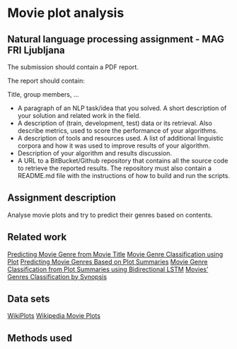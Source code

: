 # Movie plot analysis
## Natural language processing assignment - MAG FRI Ljubljana
The submission should contain a PDF report.

The report should contain:

Title, group members, ...
* A paragraph of an NLP task/idea that you solved. A short description of your solution and related work in the field.
* A description of (train, development, test) data or its retrieval. Also describe metrics, used to score the performance of your algorithms.
* A description of tools and resources used. A list of additional linguistic corpora and how it was used to improve results of your algorithm. 
* Description of your algorithm and results discussion.
* A URL to a BitBucket/Github repository that contains all the source code to retrieve the reported results. The repository must also contain a README.md file with the instructions of how to build and run the scripts.

## Assignment description
Analyse movie plots and try to predict their genres based on contents.

## Related work
[Predicting Movie Genre from Movie Title](https://mohammadkhalifa.github.io/Predicting-Movie-Genre-From-Title/)
[Movie Genre Classification using Plot](https://github.com/ishmeetkohli/imdbGenreClassification)
[Predicting Movie Genres Based on Plot Summaries](https://arxiv.org/pdf/1801.04813.pdf)
[Movie Genre Classification from Plot Summaries using Bidirectional LSTM](https://ieeexplore.ieee.org/stamp/stamp.jsp?tp=&arnumber=8334466)
[Movies’ Genres Classification by Synopsis](http://cs229.stanford.edu/proj2011/Ho-MoviesGenresClassificationBySynopsis.pdf)

## Data sets
[WikiPlots](https://github.com/markriedl/WikiPlots)
[Wikipedia Movie Plots](https://www.kaggle.com/jrobischon/wikipedia-movie-plots)

## Methods used
